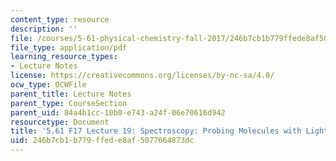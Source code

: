 ```yaml
---
content_type: resource
description: ''
file: /courses/5-61-physical-chemistry-fall-2017/246b7cb1b779ffede8af5077664873dc_MIT5_61F17_lec19.pdf
file_type: application/pdf
learning_resource_types:
- Lecture Notes
license: https://creativecommons.org/licenses/by-nc-sa/4.0/
ocw_type: OCWFile
parent_title: Lecture Notes
parent_type: CourseSection
parent_uid: 84a4b1cc-10b0-e743-a24f-06e70616d942
resourcetype: Document
title: '5.61 F17 Lecture 19: Spectroscopy: Probing Molecules with Light'
uid: 246b7cb1-b779-ffed-e8af-5077664873dc
---
```

